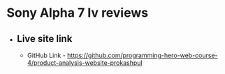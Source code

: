 # Sony Alpha 7 Iv reviews

- ## Live site link
  - GitHub Link - https://github.com/programming-hero-web-course-4/product-analysis-website-prokashpul
